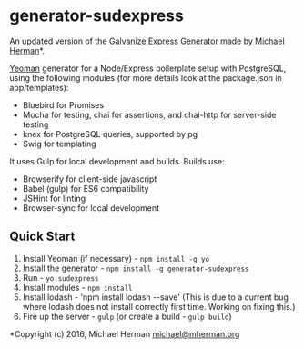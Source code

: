 # generator-sudexpress

An updated version of the [Galvanize Express Generator](https://www.npmjs.com/package/generator-galvanize-express) made by [Michael Herman](http://mherman.org/)*.

[Yeoman](http://yeoman.io) generator for a Node/Express boilerplate setup with PostgreSQL, using the following modules (for more details look at the package.json in app/templates):

* Bluebird for Promises
* Mocha for testing, chai for assertions, and chai-http for server-side testing
* knex for PostgreSQL queries, supported by pg
* Swig for templating

It uses Gulp for local development and builds. Builds use:
* Browserify for client-side javascript
* Babel (gulp) for ES6 compatibility
* JSHint for linting
* Browser-sync for local development


## Quick Start

1. Install Yeoman (if necessary) - `npm install -g yo`
1. Install the generator - `npm install -g generator-sudexpress`
1. Run - `yo sudexpress`
1. Install modules - `npm install`
1. Install lodash - 'npm install lodash --save' (This is due to a current bug where lodash does not install correctly first time. Working on fixing this.)
1. Fire up the server - `gulp` (or create a build - `gulp build`)



*Copyright (c) 2016, Michael Herman michael@mherman.org
